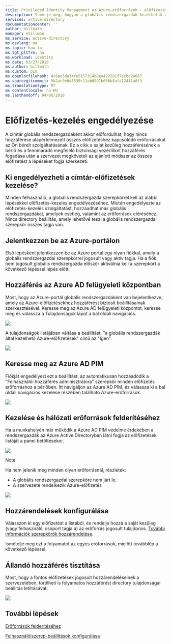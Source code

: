 ```yaml
---
title: Privileged Identity Management az Azure-erőforrások - előfizetés-kezelés engedélyezése |} Microsoft Docs
description: Ismerje meg, hogyan a globális rendszergazdák kezelhetik a bérlői előfizetések.
services: active-directory
documentationcenter: ''
author: billmath
manager: mtillman
ms.service: active-directory
ms.devlang: na
ms.topic: how-to
ms.tgt_pltfrm: na
ms.workload: identity
ms.date: 03/27/2018
ms.author: billmath
ms.custom: pim
ms.openlocfilehash: 4c6ae3da34fe5157314b8ea422591f7ecbd2a667
ms.sourcegitcommit: 5b2ac9e6d8539c11ab0891b686b8afa12441a8f3
ms.translationtype: MT
ms.contentlocale: hu-HU
ms.lasthandoff: 04/06/2018
---
```

# <a name="enable-subscription-management"></a>Előfizetés-kezelés engedélyezése

A címtár globális rendszergazdaként akkor előfordulhat, hogy nincs hozzáférése alapértelmezett összes előfizetéshez kapcsolódó erőforrásokat az Ön bérelt szolgáltatásának. Ez a cikk a saját kezűleg hozzáférésének a bérlő és a fennmaradó megfelelő biztonsági vezérlőket hozzáférés fogadása után a szervezet megköveteli az ajánlott módszer az összes előfizetést a lépéseket fogja szerkezeti.

## <a name="who-can-enable-management-of-subscriptions-in-my-directory"></a>Ki engedélyezheti a címtár-előfizetések kezelése?

Minden felhasználó, a globális rendszergazda szerepkörrel kell az alábbi lépésekkel előfizetés-kezelés engedélyezéséhez. Miután engedélyezte az előfizetés-kezelés szolgáltatást, hozzáadhat más globális rendszergazdákat, amelyek esetleg, valamint az erőforrások eléréséhez. Nincs directory beállítás, amely lehetővé teszi a globális rendszergazdai szerepkör összes tagja van.

## <a name="log-on-to-the-azure-portal"></a>Jelentkezzen be az Azure-portálon

Első lépésként jelentkezzen be az Azure portál egy olyan fiókkal, amely a globális rendszergazdai szerepkörrel jogosult vagy aktív tagja. Ha a fiók nem jogosult globális rendszergazda először aktiválnia kell a szerepkört a következő lépéssel lépés előtt.

## <a name="access-the-azure-ad-admin-center"></a>Hozzáférés az Azure AD felügyeleti központban

Most, hogy az Azure-portál globális rendszergazdaként van bejelentkezve, amely az Azure-előfizetésekhez hozzáférést biztosít beállításainak szerkesztésével. Keresse meg az Azure AD felügyeleti központot, keresse meg és válassza a Tulajdonságok lapot a bal oldali navigációs.

![](media/azure-pim-resource-rbac/aad_properties.png)

A tulajdonságok listájában váltása a beállítást, "a globális rendszergazdák által kezelhető Azure-előfizetések" című az "Igen".

![](media/azure-pim-resource-rbac/aad_properties_save.png)

## <a name="navigate-to-azure-ad-pim"></a>Keresse meg az Azure AD PIM

Fiókját engedélyezi ezt a beállítást, az automatikusan hozzáadódik a "Felhasználói hozzáférés adminisztrátora" szerepkör minden előfizetés erőforráshoz a bérlőben. Itt navigáljon az Azure AD PIM, és válassza ki a bal oldali navigációs kezelése részében található Azure-erőforrások.

![](media/azure-pim-resource-rbac/aadpim_manage_azure_resources.png)

## <a name="manage-and-discover-resources"></a>Kezelése és hálózati erőforrások felderítéséhez

Ha a munkahelyén már működik a Azure AD PIM védelme érdekében a rendszergazdák az Azure Active Directoryban látni fogja az előfizetések listáját a panel betöltésekor.

![](media/azure-pim-resource-rbac/aadpim_manage_azure_resource_some_there.png)

> [!NOTE]
> Ha nem jelenik meg minden olyan erőforrásnál, részletek:
>- A globális rendszergazdai szerepköre nem járt le. 
>- A szervezete rendelkezik Azure-előfizetés

![](media/azure-pim-resource-rbac/aadpim_rbac_empty_resource_list.png)

## <a name="configure-assignments"></a>Hozzárendelések konfigurálása

Válasszon ki egy előfizetést a listából, és rendelje hozzá a saját kezűleg (vagy felhasználói csoport tagja a) az erőforrás jogosult tulajdonos. 
[További információk szerepkörök hozzárendelése](pim-resource-roles-assign-roles.md).

Ismételje meg ezt a folyamatot az egyes erőforrások, mielőtt továbblép a következő lépéssel.

## <a name="clean-up-standing-access"></a>Állandó hozzáférés tisztítása

Most, hogy a fontos előfizetések jogosult hozzárendeléseinek a szervezetében, törölheti is folyamatos hozzáférést directory tulajdonságai beállítás letiltásával:

![](media/azure-pim-resource-rbac/aad_properties_no.png)

## <a name="next-steps"></a>További lépések

[Erőforrások felderítéséhez](pim-resource-roles-discover-resources.md)

[Felhasználóiszerep-beállítások konfigurálása](pim-resource-roles-configure-role-settings.md)








